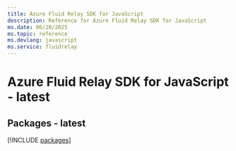 ```yaml
---
title: Azure Fluid Relay SDK for JavaScript
description: Reference for Azure Fluid Relay SDK for JavaScript
ms.date: 06/20/2025
ms.topic: reference
ms.devlang: javascript
ms.service: fluidrelay
---
```

# Azure Fluid Relay SDK for JavaScript - latest
## Packages - latest
[!INCLUDE [packages](fluid-relay-index.md)]